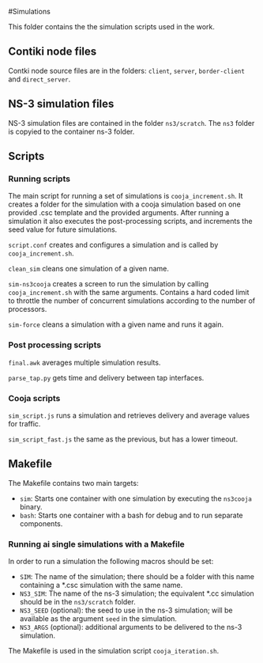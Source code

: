 #Simulations

This folder contains the the simulation scripts used in the work.

## Contiki node files

Contki node source files are in the folders: `client`, `server`, `border-client` and `direct_server`.

## NS-3 simulation files

NS-3 simulation files are contained in the folder `ns3/scratch`. The `ns3` folder is copyied to the container ns-3 folder.

## Scripts

### Running scripts

The main script for running a set of simulations is `cooja_increment.sh`. It creates a folder for the simulation with a cooja simulation based on one provided .csc template and the provided arguments. After running a simulation it also executes the post-processing scripts, and increments the seed value for future simulations.

`script.conf` creates and configures a simulation and is called by `cooja_increment.sh`.

`clean_sim` cleans one simulation of a given name.

`sim-ns3cooja` creates a screen to run the simulation by calling `cooja_increment.sh` with the same arguments. Contains a hard coded limit to throttle the number of concurrent simulations according to the number of processors.

`sim-force` cleans a simulation with a given name and runs it again.

### Post processing scripts

`final.awk` averages multiple simulation results.

`parse_tap.py` gets time and delivery between tap interfaces.

### Cooja scripts

`sim_script.js` runs a simulation and retrieves delivery and average values for traffic.

`sim_script_fast.js` the same as the previous, but has a lower timeout.

## Makefile

The Makefile contains two main targets: 

* `sim`: Starts one container with one simulation by executing the `ns3cooja` binary.
* `bash`: Starts one container with a bash for debug and to run separate components.

### Running ai single simulations with a Makefile

In order to run a simulation the following macros should be set:

* `SIM`: The name of the simulation; there should be a folder with this name containing a *.csc simulation with the same name.
* `NS3_SIM`: The name of the ns-3 simulation; the equivalent *.cc simulation should be in the `ns3/scratch` folder.
* `NS3_SEED` (optional): the seed to use in the ns-3 simulation; will be available as the argument `seed` in the simulation.
* `NS3_ARGS` (optional): additional arguments to be delivered to the ns-3 simulation.

The Makefile is used in the simulation script `cooja_iteration.sh`.

